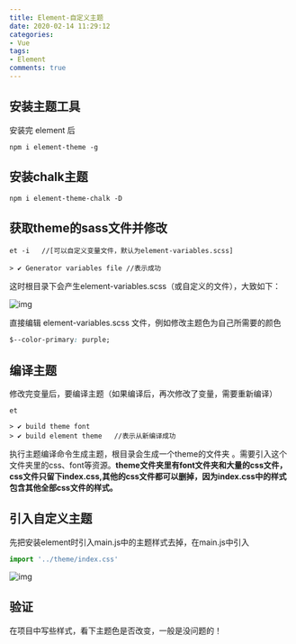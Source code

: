 ```yaml
---
title: Element-自定义主题
date: 2020-02-14 11:29:12
categories:
- Vue
tags:
- Element
comments: true
---
```




## 安装主题工具

安装完 element 后

```shell
npm i element-theme -g
```


<!--more -->
## 安装chalk主题

```shell
npm i element-theme-chalk -D
```



## 获取theme的sass文件并修改

```shell
et -i   //[可以自定义变量文件，默认为element-variables.scss]

> ✔ Generator variables file //表示成功
```

这时根目录下会产生element-variables.scss（或自定义的文件），大致如下：

![img](https://img2018.cnblogs.com/blog/1366381/201901/1366381-20190123161526006-1162099131.png)

直接编辑 element-variables.scss 文件，例如修改主题色为自己所需要的颜色

```css
$--color-primary: purple;
```



## 编译主题

修改完变量后，要编译主题（如果编译后，再次修改了变量，需要重新编译）

```shell
et

> ✔ build theme font
> ✔ build element theme   //表示从新编译成功
```

执行主题编译命令生成主题，根目录会生成一个theme的文件夹 。需要引入这个文件夹里的css、font等资源。**theme文件夹里有font文件夹和大量的css文件，css文件只留下index.css,其他的css文件都可以删掉，因为index.css中的样式包含其他全部css文件的样式。**



## 引入自定义主题

先把安装element时引入main.js中的主题样式去掉，在main.js中引入

```js
import '../theme/index.css'
```

![img](https://img2018.cnblogs.com/blog/1366381/201901/1366381-20190123163527953-1979890794.png)



## 验证

在项目中写些样式，看下主题色是否改变，一般是没问题的！


